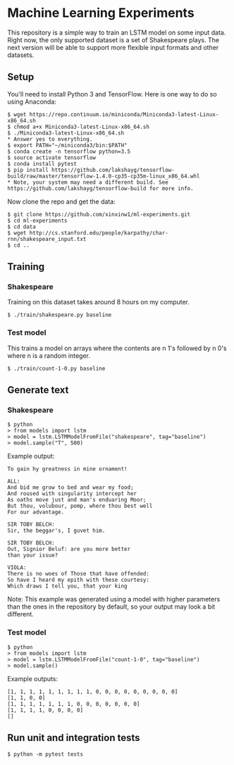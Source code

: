 # Machine Learning Experiments

This repository is a simple way to train an LSTM model on some input data. Right now, the only supported dataset is a set of Shakespeare plays. The next version will be able to support more flexible input formats and other datasets.

## Setup

You'll need to install Python 3 and TensorFlow. Here is one way to do so using Anaconda:

```
$ wget https://repo.continuum.io/miniconda/Miniconda3-latest-Linux-x86_64.sh
$ chmod a+x Miniconda3-latest-Linux-x86_64.sh
$ ./Miniconda3-latest-Linux-x86_64.sh
* Answer yes to everything.
$ export PATH="~/miniconda3/bin:$PATH"
$ conda create -n tensorflow python=3.5
$ source activate tensorflow
$ conda install pytest
$ pip install https://github.com/lakshayg/tensorflow-build/raw/master/tensorflow-1.4.0-cp35-cp35m-linux_x86_64.whl
* Note, your system may need a different build. See https://github.com/lakshayg/tensorflow-build for more info.
```

Now clone the repo and get the data:

```
$ git clone https://github.com/xinxinw1/ml-experiments.git
$ cd ml-experiments
$ cd data
$ wget http://cs.stanford.edu/people/karpathy/char-rnn/shakespeare_input.txt
$ cd ..
```

## Training

### Shakespeare

Training on this dataset takes around 8 hours on my computer.

```
$ ./train/shakespeare.py baseline
```

### Test model

This trains a model on arrays where the contents are n 1's followed by n 0's where n is a random integer.

```
$ ./train/count-1-0.py baseline
```

## Generate text

### Shakespeare

```
$ python
> from models import lstm
> model = lstm.LSTMModelFromFile("shakespeare", tag="baseline")
> model.sample("T", 500)
```

Example output:

```
To gain hy greatness in mine ornament!

ALL:
And bid me grow to bed and wear my food;
And roused with singularity intercept her
As oaths move just and man's enduaring Moor;
But thou, volubour, pomp, where thou best well
For our advantage.

SIR TOBY BELCH:
Sir, the beggar's, I guvet him.

SIR TOBY BELCH:
Out, Signior Beluf: are you more better
than your issue?

VIOLA:
There is no woes of Those that have offended:
So have I heard my epith with these courtesy:
Which draws I tell you, that your king 
```

Note: This example was generated using a model with higher parameters than the ones in the repository by default, so your output may look a bit different.

### Test model

```
$ python
> from models import lstm
> model = lstm.LSTMModelFromFile("count-1-0", tag="baseline")
> model.sample()
```

Example outputs:

```
[1, 1, 1, 1, 1, 1, 1, 1, 1, 0, 0, 0, 0, 0, 0, 0, 0, 0]
[1, 1, 0, 0]
[1, 1, 1, 1, 1, 1, 1, 0, 0, 0, 0, 0, 0, 0]
[1, 1, 1, 1, 0, 0, 0, 0]
[]
```

## Run unit and integration tests

```
$ python -m pytest tests
```
